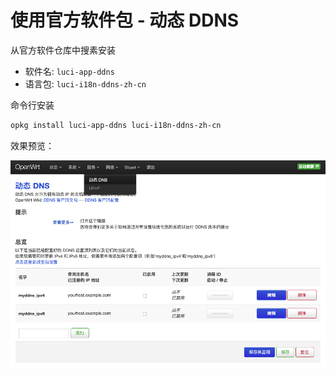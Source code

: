 # 使用官方软件包 - 动态 DDNS

从官方软件仓库中搜素安装

* 软件名: `luci-app-ddns`
* 语言包: `luci-i18n-ddns-zh-cn`

命令行安装

```bash
opkg install luci-app-ddns luci-i18n-ddns-zh-cn
```

效果预览：

![Snipaste_2019-09-15_01-42-35.png](https://raw.githubusercontent.com/stuarthua/PicGo/master/oh-my-openwrt/Snipaste_2019-09-15_01-42-35.png)
